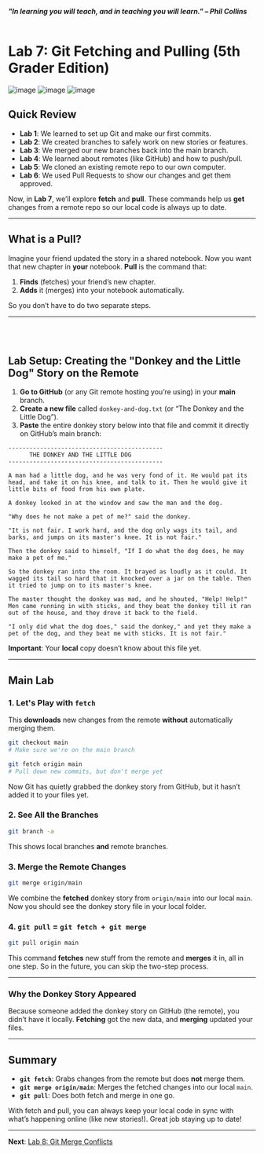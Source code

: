 ***"In learning you will teach, and in teaching you will learn." – Phil Collins***
<br><br>

# Lab 7: Git Fetching and Pulling (5th Grader Edition)

![image](https://github.com/user-attachments/assets/8afb50ac-1e45-496b-9c15-8b4ab8de80d8)
![image](https://github.com/user-attachments/assets/c2727881-ffb1-4e9f-9391-2c02abf47e94)
![image](https://github.com/user-attachments/assets/f4e56dd4-efa2-4d3c-8d54-08f8937c574e)

## Quick Review
- **Lab 1**: We learned to set up Git and make our first commits.
- **Lab 2**: We created branches to safely work on new stories or features.
- **Lab 3**: We merged our new branches back into the main branch.
- **Lab 4**: We learned about remotes (like GitHub) and how to push/pull.
- **Lab 5**: We cloned an existing remote repo to our own computer.
- **Lab 6**: We used Pull Requests to show our changes and get them approved.

Now, in **Lab 7**, we’ll explore **fetch** and **pull**. These commands help us **get** changes from a remote repo so our local code is always up to date.

---

## What is a Pull?
Imagine your friend updated the story in a shared notebook. Now you want that new chapter in **your** notebook. **Pull** is the command that:

1. **Finds** (fetches) your friend’s new chapter.
2. **Adds** it (merges) into your notebook automatically.

So you don’t have to do two separate steps.

---

<br><br>
## Lab Setup: Creating the "Donkey and the Little Dog" Story on the Remote
1. **Go to GitHub** (or any Git remote hosting you’re using) in your **main** branch.
2. **Create a new file** called `donkey-and-dog.txt` (or “The Donkey and the Little Dog”).
3. **Paste** the entire donkey story below into that file and commit it directly on GitHub’s main branch:

```
--------------------------------------------
      THE DONKEY AND THE LITTLE DOG
--------------------------------------------

A man had a little dog, and he was very fond of it. He would pat its head, and take it on his knee, and talk to it. Then he would give it little bits of food from his own plate.

A donkey looked in at the window and saw the man and the dog.

"Why does he not make a pet of me?" said the donkey.

"It is not fair. I work hard, and the dog only wags its tail, and barks, and jumps on its master's knee. It is not fair."

Then the donkey said to himself, "If I do what the dog does, he may make a pet of me."

So the donkey ran into the room. It brayed as loudly as it could. It wagged its tail so hard that it knocked over a jar on the table. Then it tried to jump on to its master's knee.

The master thought the donkey was mad, and he shouted, "Help! Help!" Men came running in with sticks, and they beat the donkey till it ran out of the house, and they drove it back to the field.

"I only did what the dog does," said the donkey," and yet they make a pet of the dog, and they beat me with sticks. It is not fair."
```

**Important**: Your **local** copy doesn’t know about this file yet.

---

## Main Lab

### 1. Let's Play with `fetch`
This **downloads** new changes from the remote **without** automatically merging them.
```bash
git checkout main
# Make sure we're on the main branch

git fetch origin main
# Pull down new commits, but don't merge yet
```
Now Git has quietly grabbed the donkey story from GitHub, but it hasn’t added it to your files yet.

### 2. See All the Branches
```bash
git branch -a
```
This shows local branches **and** remote branches.

### 3. Merge the Remote Changes
```bash
git merge origin/main
```
We combine the **fetched** donkey story from `origin/main` into our local `main`. Now you should see the donkey story file in your local folder.

### 4. `git pull` = `git fetch + git merge`
```bash
git pull origin main
```
This command **fetches** new stuff from the remote and **merges** it in, all in one step. So in the future, you can skip the two-step process.

---

### Why the Donkey Story Appeared
Because someone added the donkey story on GitHub (the remote), you didn’t have it locally. **Fetching** got the new data, and **merging** updated your files.

---

## Summary
- **`git fetch`**: Grabs changes from the remote but does **not** merge them.
- **`git merge origin/main`**: Merges the fetched changes into our local `main`.
- **`git pull`**: Does both fetch and merge in one go.

With fetch and pull, you can always keep your local code in sync with what’s happening online (like new stories!). Great job staying up to date!

---

**Next**: [Lab 8: Git Merge Conflicts](08_git_merge_conflicts.md)
